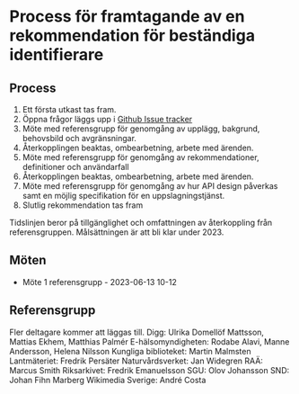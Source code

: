 # Process för framtagande av en rekommendation för beständiga identifierare

## Process
1. Ett första utkast tas fram.
2. Öppna frågor läggs upp i [Github Issue tracker](https://github.com/diggsweden/persistent-identifiers-investigation/issues)
3. Möte med referensgrupp för genomgång av upplägg, bakgrund, behovsbild och avgränsningar.
4. Återkopplingen beaktas, ombearbetning, arbete med ärenden.
5. Möte med referensgrupp för genomgång av rekommendationer, definitioner och användarfall 
6. Återkopplingen beaktas, ombearbetning, arbete med ärenden.
7. Möte med referensgrupp för genomgång av hur API design påverkas samt en möjlig specifikation för en uppslagningstjänst.
8. Slutlig rekommendation tas fram

Tidslinjen beror på tillgänglighet och omfattningen av återkoppling från referensgruppen. Målsättningen är att bli klar under 2023. 

## Möten
* Möte 1 referensgrupp - 2023-06-13 10-12 

## Referensgrupp
Fler deltagare kommer att läggas till.
Digg: Ulrika Domellöf Mattsson, Mattias Ekhem, Matthias Palmér
E-hälsomyndigheten: Rodabe Alavi, Manne Andersson, Helena Nilsson
Kungliga biblioteket: Martin Malmsten
Lantmäteriet: Fredrik Persäter
Naturvårdsverket: Jan Widegren
RAÄ: Marcus Smith
Riksarkivet: Fredrik Emanuelsson
SGU: Olov Johansson
SND: Johan Fihn Marberg
Wikimedia Sverige: André Costa

